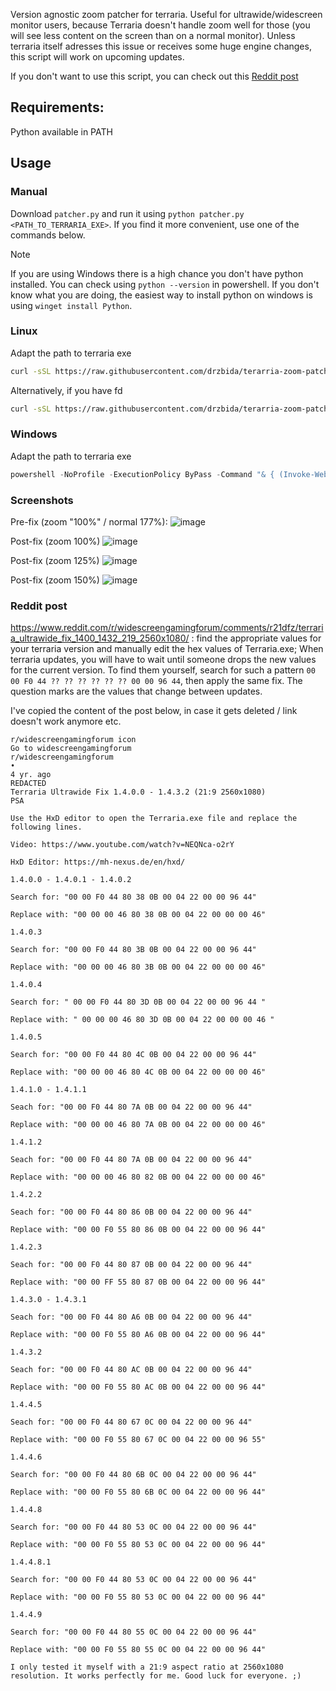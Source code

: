 Version agnostic zoom patcher for terraria. Useful for ultrawide/widescreen monitor users, because Terraria doesn't handle zoom well for those (you will see less content on the screen than on a normal monitor). Unless terraria itself adresses this issue or receives some huge engine changes, this script will work on upcoming updates.

If you don't want to use this script, you can check out this [Reddit post](https://github.com/drzbida/terarria-zoom-patcher/blob/main/README.md#reddit-post)

## Requirements:
Python available in PATH

## Usage
### Manual
Download `patcher.py` and run it using `python patcher.py <PATH_TO_TERRARIA_EXE>`. If you find it more convenient, use one of the commands below.
> [!NOTE]  
> If you are using Windows there is a high chance you don't have python installed. You can check using `python --version` in powershell. If you don't know what you are doing, the easiest way to install python on windows is using `winget install Python`.

### Linux
Adapt the path to terraria exe
```bash
curl -sSL https://raw.githubusercontent.com/drzbida/terarria-zoom-patcher/refs/heads/main/patcher.py | python - <PATH_TO_TERRARIA_EXE>
```

Alternatively, if you have fd

```bash
curl -sSL https://raw.githubusercontent.com/drzbida/terarria-zoom-patcher/refs/heads/main/patcher.py | python - $(fd Terraria.exe --base-directory / --absolute-path)
```

### Windows

Adapt the path to terraria exe
```powershell
powershell -NoProfile -ExecutionPolicy ByPass -Command "& { (Invoke-WebRequest -Uri https://raw.githubusercontent.com/drzbida/terarria-zoom-patcher/refs/heads/main/patcher.py).Content | python - '<PATH_TO_TERRARIA_EXE>' }"
```

### Screenshots
Pre-fix (zoom "100%" / normal 177%):
![image](https://github.com/user-attachments/assets/0cd47ca2-2750-4a97-9cb4-6dbf2a738eef)

Post-fix (zoom 100%)
![image](https://github.com/user-attachments/assets/cacc6de4-0017-4235-b944-55e6d7778cf5)

Post-fix (zoom 125%)
![image](https://github.com/user-attachments/assets/40eed5b0-77aa-46f9-8c1f-c509eba9d5d9)

Post-fix (zoom 150%)
![image](https://github.com/user-attachments/assets/a91b8afb-861a-47f1-b83b-92cf45f38db3)

### Reddit post
https://www.reddit.com/r/widescreengamingforum/comments/r21dfz/terraria_ultrawide_fix_1400_1432_219_2560x1080/ : find the appropriate values for your terraria version and manually edit the hex values of Terraria.exe; When terraria updates, you will have to wait until someone drops the new values for the current version. To find them yourself, search for such a pattern `00 00 F0 44 ?? ?? ?? ?? ?? ?? 00 00 96 44`, then apply the same fix. The question marks are the values that change between updates. 

I've copied the content of the post below, in case it gets deleted / link doesn't work anymore etc.

```
r/widescreengamingforum icon
Go to widescreengamingforum
r/widescreengamingforum
•
4 yr. ago
REDACTED
Terraria Ultrawide Fix 1.4.0.0 - 1.4.3.2 (21:9 2560x1080)
PSA

Use the HxD editor to open the Terraria.exe file and replace the following lines.

Video: https://www.youtube.com/watch?v=NEQNca-o2rY

HxD Editor: https://mh-nexus.de/en/hxd/

1.4.0.0 - 1.4.0.1 - 1.4.0.2

Search for: "00 00 F0 44 80 38 0B 00 04 22 00 00 96 44"

Replace with: "00 00 00 46 80 38 0B 00 04 22 00 00 00 46"

1.4.0.3

Search for: "00 00 F0 44 80 3B 0B 00 04 22 00 00 96 44"

Replace with: "00 00 00 46 80 3B 0B 00 04 22 00 00 00 46"

1.4.0.4

Search for: " 00 00 F0 44 80 3D 0B 00 04 22 00 00 96 44 "

Replace with: " 00 00 00 46 80 3D 0B 00 04 22 00 00 00 46 "

1.4.0.5

Search for: "00 00 F0 44 80 4C 0B 00 04 22 00 00 96 44"

Replace with: "00 00 00 46 80 4C 0B 00 04 22 00 00 00 46"

1.4.1.0 - 1.4.1.1

Seach for: "00 00 F0 44 80 7A 0B 00 04 22 00 00 96 44"

Replace with: "00 00 00 46 80 7A 0B 00 04 22 00 00 00 46"

1.4.1.2

Seach for: "00 00 F0 44 80 7A 0B 00 04 22 00 00 96 44"

Replace with: "00 00 00 46 80 82 0B 00 04 22 00 00 00 46"

1.4.2.2

Seach for: "00 00 F0 44 80 86 0B 00 04 22 00 00 96 44"

Replace with: "00 00 F0 55 80 86 0B 00 04 22 00 00 96 44"

1.4.2.3

Seach for: "00 00 F0 44 80 87 0B 00 04 22 00 00 96 44"

Replace with: "00 00 FF 55 80 87 0B 00 04 22 00 00 96 44"

1.4.3.0 - 1.4.3.1

Seach for: "00 00 F0 44 80 A6 0B 00 04 22 00 00 96 44"

Replace with: "00 00 F0 55 80 A6 0B 00 04 22 00 00 96 44"

1.4.3.2

Seach for: "00 00 F0 44 80 AC 0B 00 04 22 00 00 96 44"

Replace with: "00 00 F0 55 80 AC 0B 00 04 22 00 00 96 44"

1.4.4.5

Seach for: "00 00 F0 44 80 67 0C 00 04 22 00 00 96 44"

Replace with: "00 00 F0 55 80 67 0C 00 04 22 00 00 96 55"

1.4.4.6

Search for: "00 00 F0 44 80 6B 0C 00 04 22 00 00 96 44"

Replace with: "00 00 F0 55 80 6B 0C 00 04 22 00 00 96 44"

1.4.4.8

Search for: "00 00 F0 44 80 53 0C 00 04 22 00 00 96 44"

Replace with: "00 00 F0 55 80 53 0C 00 04 22 00 00 96 44"

1.4.4.8.1

Search for: "00 00 F0 44 80 53 0C 00 04 22 00 00 96 44"

Replace with: "00 00 F0 55 80 53 0C 00 04 22 00 00 96 44"

1.4.4.9

Search for: "00 00 F0 44 80 55 0C 00 04 22 00 00 96 44"

Replace with: "00 00 F0 55 80 55 0C 00 04 22 00 00 96 44"

I only tested it myself with a 21:9 aspect ratio at 2560x1080 resolution. It works perfectly for me. Good luck for everyone. ;)
```
